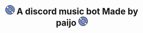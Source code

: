 <h1 align="center"><img src="./assets/Music.gif" width="30px"> A discord music bot Made by paijo <img src="./assets/Music.gif" width="30px"></h1>

